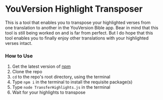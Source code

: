 # YouVersion Highlight Transposer

This is a tool that enables you to transpose your highlighted verses from one translation to another in the YouVersion Bible app. Bear in mind that this tool is still being worked on and is far from perfect. But I do hope that this tool enables you to finally enjoy other translations with your highlighted verses intact.

### How to Use

1. Get the latest version of [npm](https://www.npmjs.com/get-npm)
2. Clone the repo
3. `cd` to the repo's root directory, using the terminal
4. Type `npm i` in the terminal to install the requisite package(s)
5. Type `node TransferHighlights.js` in the terminal
6. Wait for your highlights to transpose
